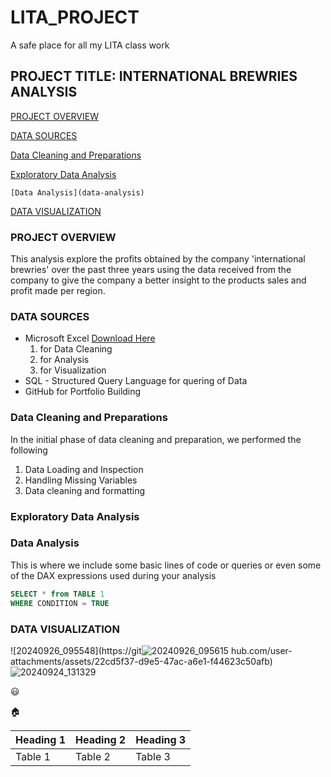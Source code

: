 # LITA_PROJECT
A safe place for all my LITA class work

## PROJECT TITLE: INTERNATIONAL BREWRIES ANALYSIS
 
 [PROJECT OVERVIEW](project-overview)

  [DATA SOURCES](data-sources)

  [Data Cleaning and Preparations](data-cleaning-and-preparations)

  [Exploratory Data Analysis](exploratory-data-analysis)

    [Data Analysis](data-analysis)

 [DATA VISUALIZATION](data-visualization)

### PROJECT OVERVIEW
This analysis explore the profits obtained by the company 'international brewries' over the past three years using the data received from the company to give the company a better insight to the products sales and profit made per region.
### DATA SOURCES
- Microsoft Excel [Download Here](https://www.microsoft.com)
    1. for Data Cleaning
    2. for Analysis
    3. for Visualization
- SQL - Structured Query Language for quering of Data
- GitHub for Portfolio Building

### Data Cleaning and Preparations
In the initial phase of data cleaning and preparation, we performed the following
  1. Data Loading and Inspection
  2. Handling Missing Variables
  3. Data cleaning and formatting
### Exploratory Data Analysis

### Data Analysis
This is where we include some basic lines of code or queries or even some of the DAX expressions used during your analysis
```SQL
SELECT * from TABLE 1
WHERE CONDITION = TRUE
```
### DATA VISUALIZATION

![20240926_095548](https://git![20240926_095615](https://github.com/user-attachments/assets/3fc04064-953e-4e08-800a-6ab27da28c86)
hub.com/user-attachments/assets/22cd5f37-d9e5-47ac-a6e1-f44623c50afb)
![20240924_131329](https://github.com/user-attachments/assets/aa2a9318-4539-47d4-88b0-b6b00f83eacb)

😃

🏠

|Heading 1|Heading 2|Heading 3|
|---------|---------|---------|
|Table 1|Table 2|Table 3|






